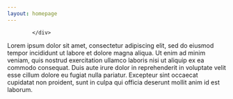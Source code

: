 ```yaml
---
layout: homepage
---
```


<div class="container-fluid">
            <!--Grid row-->
            <div id="wait_time_container" class="waitTime">

            </div>
</div>
<div class="container">
            <div class="row py-5">
              <!--Grid column-->
              <div class="col-md-12 text-center">
                <p>Lorem ipsum dolor sit amet, consectetur adipiscing elit, sed do eiusmod tempor incididunt ut labore et dolore magna aliqua. Ut enim ad minim veniam, quis nostrud exercitation ullamco laboris nisi ut aliquip ex ea commodo consequat. Duis aute irure dolor in reprehenderit in voluptate velit esse cillum dolore eu fugiat nulla pariatur. Excepteur sint occaecat cupidatat non proident, sunt in culpa qui officia deserunt mollit anim id est laborum.</p>
              </div>
              <!--Grid column-->
            </div>
            <!--Grid row-->
          </div>